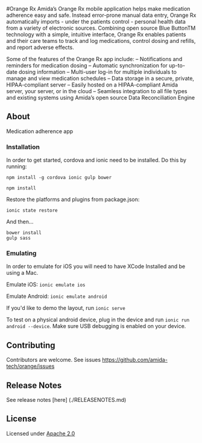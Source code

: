 #Orange Rx
Amida’s Orange Rx mobile application helps make medication adherence
easy and safe. Instead error-prone manual data entry, Orange Rx
automatically imports - under the patients control - personal health data from
a variety of electronic sources. Combining open source Blue ButtonTM technology with a simple, intuitive interface, Orange Rx enables patients and their care teams to track and log medications, control dosing and refills, and report adverse effects.

Some of the features of the Orange Rx app include:
– Notifications and reminders for medication dosing
– Automatic synchronization for up-to- date dosing information
– Multi-user log-in for multiple individuals to manage and view medication schedules
– Data storage in a secure, private, HIPAA-compliant server
– Easily hosted on a HIPAA-compliant Amida server, your server, or in the cloud
– Seamless integration to all file types and existing systems using Amida’s open source Data Reconciliation Engine


## About

Medication adherence app

### Installation

In order to get started, cordova and ionic need to be installed.  Do this by running:

```
npm install -g cordova ionic gulp bower

npm install
```

Restore the platforms and plugins from package.json:

```
ionic state restore
```

And then...

```
bower install
gulp sass
```


### Emulating

In order to emulate for iOS you will need to have XCode Installed and be using a Mac.

Emulate iOS: `ionic emulate ios`

Emulate Android: `ionic emulate android`

If you'd like to demo the layout, run `ionic serve`

To test on a physical android device, plug in the device and run `ionic run android --device`.
Make sure USB debugging is enabled on your device.


## Contributing

Contributors are welcome. See issues https://github.com/amida-tech/orange/issues

## Release Notes

See release notes [here] (./RELEASENOTES.md)

## License

Licensed under [Apache 2.0](./LICENSE)

